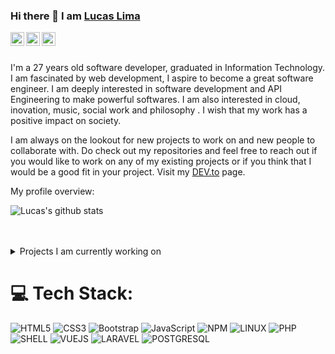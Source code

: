 
### Hi there 👋 I am [Lucas Lima](https://www.linkedin.com/in/lucas-lima-tavares-a97577b5/)

<a href="https://www.linkedin.com/in/lucas-lima-tavares-a97577b5/">
  <img align="left" alt="Lucas's LinkdeIN" width="22px" src="https://cdn.jsdelivr.net/npm/simple-icons@v3/icons/linkedin.svg" />
</a>
<a href="https://leetcode.com/user9112JB/">
  <img align="left" alt="Lucas's Leetcode" width="22px" src="https://cdn.jsdelivr.net/npm/simple-icons@v3/icons/leetcode.svg" />
</a>
<a href="https://medium.com/">
  <img align="left" alt="Lucas's Leetcode" width="22px" src="https://cdn.jsdelivr.net/npm/simple-icons@v3/icons/medium.svg"/>
</a>
<br />
<br />

<div>
 <p>

I'm a 27 years old software developer, graduated in Information Technology. I am fascinated by web development, I aspire to become a great software engineer. I am deeply interested in software development and API Engineering to make powerful softwares. I am also interested in cloud, inovation, music, social work and philosophy . I wish that my work has a positive impact on society.

I am always on the lookout for new projects to work on and new people to collaborate with. Do check out my repositories and feel free to reach out if you would like to work on any of my existing projects or if you think that I would be a good fit in your project. Visit my [DEV.to](https://dev.to/lucasltavares) page.

</h4>
</div>

<div><p>My profile overview: </p></div>

![Lucas's github stats](https://github-readme-stats.vercel.app/api?username=lucasltavares&show_icons=true)
<br />
<br />
<br />
<details>
<summary>
  Projects I am currently working on
</summary>

<br />

[![ReadMe Card](https://github-readme-stats.vercel.app/api/pin/?username=lucasltavares&repo=laravel-jwt-auth)](https://github.com/lucasltavares/blog-api-laravel)
[![ReadMe Card](https://github-readme-stats.vercel.app/api/pin/?username=lucasltavares&repo=lumen-todos-api)](https://github.com/lucasltavares/lumen-todos-api)
[![ReadMe Card](https://github-readme-stats.vercel.app/api/pin/?username=lucasltavares&repo=vuejs-task-tracker)](https://github.com/lucasltavares/vuejs-task-tracker)
[![ReadMe Card](https://github-readme-stats.vercel.app/api/pin/?username=lucasltavares&repo=vcf-to-json)](https://github.com/lucasltavares/vcf-to-json)

<br />

</details>

# 💻 Tech Stack:
![HTML5](https://img.shields.io/badge/html5-%23E34F26.svg?style=for-the-badge&logo=html5&logoColor=white) ![CSS3](https://img.shields.io/badge/css3-%231572B6.svg?style=for-the-badge&logo=css3&logoColor=white) ![Bootstrap](https://img.shields.io/badge/bootstrap-%23563D7C.svg?style=for-the-badge&logo=bootstrap&logoColor=white) ![JavaScript](https://img.shields.io/badge/javascript-%23323330.svg?style=for-the-badge&logo=javascript&logoColor=%23F7DF1E) ![NPM](https://img.shields.io/badge/NPM-%23CB3837.svg?style=for-the-badge&logo=npm&logoColor=white) ![LINUX](https://img.shields.io/badge/Linux-FCC624?style=for-the-badge&logo=linux&logoColor=black) ![PHP](https://img.shields.io/badge/PHP-777BB4?style=for-the-badge&logo=php&logoColor=white) ![SHELL](	https://img.shields.io/badge/Shell_Script-121011?style=for-the-badge&logo=gnu-bash&logoColor=white) ![VUEJS](https://img.shields.io/badge/Vue.js-35495E?style=for-the-badge&logo=vue.js&logoColor=4FC08D) ![LARAVEL](https://img.shields.io/badge/Laravel-FF2D20?style=for-the-badge&logo=laravel&logoColor=white) ![POSTGRESQL](https://img.shields.io/badge/PostgreSQL-316192?style=for-the-badge&logo=postgresql&logoColor=white)

